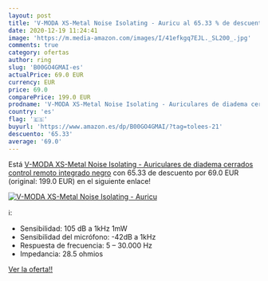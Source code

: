 ```yaml
---
layout: post
title: 'V-MODA XS-Metal Noise Isolating - Auricu al 65.33 % de descuento'
date: 2020-12-19 11:24:41
image: 'https://m.media-amazon.com/images/I/41efkgq7EJL._SL200_.jpg'
comments: true
category: ofertas
author: ring
slug: 'B00GO4GMAI-es'
actualPrice: 69.0 EUR
currency: EUR
price: 69.0
comparePrice: 199.0 EUR
prodname: 'V-MODA XS-Metal Noise Isolating - Auriculares de diadema cerrados  control remoto integrado   negro'
country: 'es'
flag: '🇪🇸'
buyurl: 'https://www.amazon.es/dp/B00GO4GMAI/?tag=tolees-21'
descuento: '65.33'
average: '69.0'
---
```


Está [V-MODA XS-Metal Noise Isolating - Auriculares de diadema cerrados  control remoto integrado   negro](https://www.amazon.es/dp/B00GO4GMAI/?tag=tolees-21) con 65.33 de descuento por 69.0 EUR (original: 199.0 EUR) en el siguiente enlace!

[![V-MODA XS-Metal Noise Isolating - Auricu](https://m.media-amazon.com/images/I/41efkgq7EJL._SL200_.jpg)](https://www.amazon.es/dp/B00GO4GMAI/?tag=tolees-21)

ℹ️:

- Sensibilidad: 105 dB a 1kHz 1mW
- Sensibilidad del micrófono: -42dB a 1kHz
- Respuesta de frecuencia: 5 – 30.000 Hz
- Impedancia: 28.5 ohmios

[Ver la oferta!!](https://www.amazon.es/dp/B00GO4GMAI/?tag=tolees-21)
